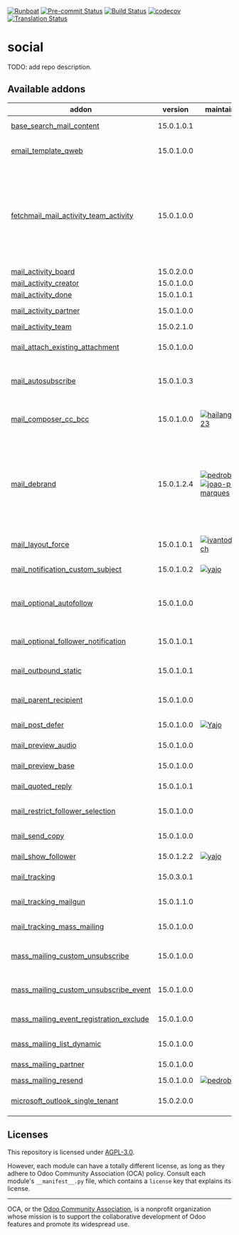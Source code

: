 
[![Runboat](https://img.shields.io/badge/runboat-Try%20me-875A7B.png)](https://runboat.odoo-community.org/builds?repo=OCA/social&target_branch=15.0)
[![Pre-commit Status](https://github.com/OCA/social/actions/workflows/pre-commit.yml/badge.svg?branch=15.0)](https://github.com/OCA/social/actions/workflows/pre-commit.yml?query=branch%3A15.0)
[![Build Status](https://github.com/OCA/social/actions/workflows/test.yml/badge.svg?branch=15.0)](https://github.com/OCA/social/actions/workflows/test.yml?query=branch%3A15.0)
[![codecov](https://codecov.io/gh/OCA/social/branch/15.0/graph/badge.svg)](https://codecov.io/gh/OCA/social)
[![Translation Status](https://translation.odoo-community.org/widgets/social-15-0/-/svg-badge.svg)](https://translation.odoo-community.org/engage/social-15-0/?utm_source=widget)

<!-- /!\ do not modify above this line -->

# social

TODO: add repo description.

<!-- /!\ do not modify below this line -->

<!-- prettier-ignore-start -->

[//]: # (addons)

Available addons
----------------
addon | version | maintainers | summary
--- | --- | --- | ---
[base_search_mail_content](base_search_mail_content/) | 15.0.1.0.1 |  | Base Search Mail Content
[email_template_qweb](email_template_qweb/) | 15.0.1.0.0 |  | Use the QWeb templating mechanism for emails
[fetchmail_mail_activity_team_activity](fetchmail_mail_activity_team_activity/) | 15.0.1.0.0 |  | * Uses mail.activity.team to configure automatic activities when mails arrive for the specified models. * The configuration to add RMA and PO models (Settings --> Technical --> Activity Teams menu)
[mail_activity_board](mail_activity_board/) | 15.0.2.0.0 |  | Add Activity Boards
[mail_activity_creator](mail_activity_creator/) | 15.0.1.0.0 |  | Show activities creator
[mail_activity_done](mail_activity_done/) | 15.0.1.0.1 |  | Mail Activity Done
[mail_activity_partner](mail_activity_partner/) | 15.0.1.0.0 |  | Add Partner to Activities
[mail_activity_team](mail_activity_team/) | 15.0.2.1.0 |  | Add Teams to Activities
[mail_attach_existing_attachment](mail_attach_existing_attachment/) | 15.0.1.0.0 |  | Adding attachment on the object by sending this one
[mail_autosubscribe](mail_autosubscribe/) | 15.0.1.0.3 |  | Automatically subscribe partners to its company's business documents
[mail_composer_cc_bcc](mail_composer_cc_bcc/) | 15.0.1.0.0 | [![hailangvn2023](https://github.com/hailangvn2023.png?size=30px)](https://github.com/hailangvn2023) | This module enables sending mail to CC and BCC partners in mail composer form.
[mail_debrand](mail_debrand/) | 15.0.1.2.4 | [![pedrobaeza](https://github.com/pedrobaeza.png?size=30px)](https://github.com/pedrobaeza) [![joao-p-marques](https://github.com/joao-p-marques.png?size=30px)](https://github.com/joao-p-marques) | Remove Odoo branding in sent emails Removes anchor <a href odoo.com togheder with it's parent ( for powerd by) form all the templates removes any 'odoo' that are in tempalte texts > 20characters
[mail_layout_force](mail_layout_force/) | 15.0.1.0.1 | [![ivantodorovich](https://github.com/ivantodorovich.png?size=30px)](https://github.com/ivantodorovich) | Force a mail layout on selected email templates
[mail_notification_custom_subject](mail_notification_custom_subject/) | 15.0.1.0.2 | [![yajo](https://github.com/yajo.png?size=30px)](https://github.com/yajo) | Apply a custom subject to mail notifications
[mail_optional_autofollow](mail_optional_autofollow/) | 15.0.1.0.0 |  | Choose if you want to automatically add new recipients as followers on mail.compose.message
[mail_optional_follower_notification](mail_optional_follower_notification/) | 15.0.1.0.1 |  | Choose to notify followers on mail.compose.message
[mail_outbound_static](mail_outbound_static/) | 15.0.1.0.1 |  | Allows you to configure the from header for a mail server.
[mail_parent_recipient](mail_parent_recipient/) | 15.0.1.0.0 |  | Send email to parent partner if partner's email is empty
[mail_post_defer](mail_post_defer/) | 15.0.1.0.0 | [![Yajo](https://github.com/Yajo.png?size=30px)](https://github.com/Yajo) | Faster and cancellable outgoing messages
[mail_preview_audio](mail_preview_audio/) | 15.0.1.0.0 |  | Allow to preview audio files
[mail_preview_base](mail_preview_base/) | 15.0.1.0.0 |  | Base to add more previewing options
[mail_quoted_reply](mail_quoted_reply/) | 15.0.1.0.1 |  | Make a reply using a message
[mail_restrict_follower_selection](mail_restrict_follower_selection/) | 15.0.1.0.0 |  | Define a domain from which followers can be selected
[mail_send_copy](mail_send_copy/) | 15.0.1.0.0 |  | Send to you a copy of each mail sent by Odoo
[mail_show_follower](mail_show_follower/) | 15.0.1.2.2 | [![yajo](https://github.com/yajo.png?size=30px)](https://github.com/yajo) | Show CC document followers in mails.
[mail_tracking](mail_tracking/) | 15.0.3.0.1 |  | Email tracking system for all mails sent
[mail_tracking_mailgun](mail_tracking_mailgun/) | 15.0.1.1.0 |  | Mail tracking and Mailgun webhooks integration
[mail_tracking_mass_mailing](mail_tracking_mass_mailing/) | 15.0.1.0.0 |  | Improve mass mailing email tracking
[mass_mailing_custom_unsubscribe](mass_mailing_custom_unsubscribe/) | 15.0.1.0.0 |  | Know and track (un)subscription reasons, GDPR compliant
[mass_mailing_custom_unsubscribe_event](mass_mailing_custom_unsubscribe_event/) | 15.0.1.0.0 |  | Allow to unsubscribe discretely from an event
[mass_mailing_event_registration_exclude](mass_mailing_event_registration_exclude/) | 15.0.1.0.0 |  | Link mass mailing with event for excluding recipients
[mass_mailing_list_dynamic](mass_mailing_list_dynamic/) | 15.0.1.0.0 |  | Mass mailing lists that get autopopulated
[mass_mailing_partner](mass_mailing_partner/) | 15.0.1.0.0 |  | Link partners with mass-mailing
[mass_mailing_resend](mass_mailing_resend/) | 15.0.1.0.0 | [![pedrobaeza](https://github.com/pedrobaeza.png?size=30px)](https://github.com/pedrobaeza) | Resend mass mailings
[microsoft_outlook_single_tenant](microsoft_outlook_single_tenant/) | 15.0.2.0.0 |  | Microsoft Outlook Single Tenant (DEPRECATED)

[//]: # (end addons)

<!-- prettier-ignore-end -->

## Licenses

This repository is licensed under [AGPL-3.0](LICENSE).

However, each module can have a totally different license, as long as they adhere to Odoo Community Association (OCA)
policy. Consult each module's `__manifest__.py` file, which contains a `license` key
that explains its license.

----
OCA, or the [Odoo Community Association](http://odoo-community.org/), is a nonprofit
organization whose mission is to support the collaborative development of Odoo features
and promote its widespread use.

